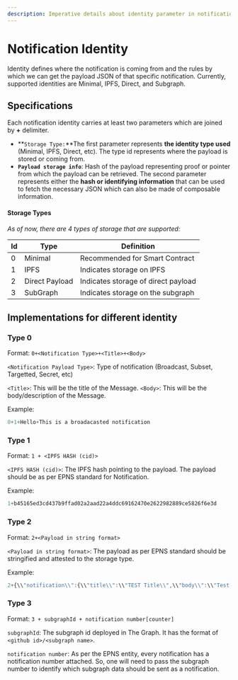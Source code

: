 ```yaml
---
description: Imperative details about identity parameter in notification payload
---
```


# Notification Identity

Identity defines where the notification is coming from and the rules by which we can get the payload JSON of that specific notification. Currently, supported identities are Minimal, IPFS, Direct, and Subgraph.

## Specifications

Each notification identity carries at least two parameters which are joined by **+**  delimiter.

* **`Storage Type:`**The first parameter represents **the identity type used** (Minimal, IPFS, Direct, etc). The type id represents where the payload is stored or coming from.
* **`Payload storage info`**: Hash of the payload representing proof or pointer from which the payload can be retrieved. The second parameter represents either the **hash or identifying information** that can be used to fetch the necessary JSON which can also be made of composable information.

#### Storage Types

_As of now, there are 4 types of storage that are supported:_

| Id | Type           | Definition                          |
| -- | -------------- | ----------------------------------- |
| 0  | Minimal        | Recommended for Smart Contract      |
| 1  | IPFS           | Indicates storage on IPFS           |
| 2  | Direct Payload | Indicates storage of direct payload |
| 3  | SubGraph       | Indicates storage on the subgraph   |

## **Implementations** for different identity

### **Type 0**

Format: `0+<Notification Type>+<Title>+<Body>`

`<Notification Payload Type>`: Type of notification (Broadcast, Subset, Targetted, Secret, etc)

`<Title>`: This will be the title of the Message. `<Body>`: This will be the body/description of the Message.

Example:

```jsx
0+1+Hello+This is a broadacasted notification
```

### **Type 1**

Format: `1 + <IPFS HASH (cid)>`

`<IPFS HASH (cid)>`: The IPFS hash pointing to the payload. The payload should be as per EPNS standard for Notification.

Example:

```jsx
1+b45165ed3cd437b9ffad02a2aad22a4ddc69162470e2622982889ce5826f6e3d
```

### **Type 2**

Format: `2+<Payload in string format>`

`<Payload in string format>`: The payload as per EPNS standard should be stringified and attested to the storage type.

Example:

```jsx
2+{\\"notification\\":{\\"title\\":\\"TEST Title\\",\\"body\\":\\"Test Body\\"},\\"data\\":{\\"acta\\":\\"\\",\\"aimg\\":\\"\\",\\"amsg\\":\\"Test Message\\",\\"asub\\":\\"\\",\\"type\\":\\"3\\",\\"etime\\":\\"\\",\\"hidden\\":\\"\\"}}
```

### **Type 3**

Format: `3 + subgraphId + notification number[counter]`

`subgraphId`: The subgraph id deployed in The Graph. It has the format of `<github id>/<subgraph name>`.

`notification number`: As per the EPNS entity, every notification has a notification number attached. So, one will need to pass the subgraph number to identify which subgraph data should be sent as a notification.
